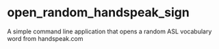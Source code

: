 # open_random_handspeak_sign
A simple command line application that opens a random ASL vocabulary word from handspeak.com
